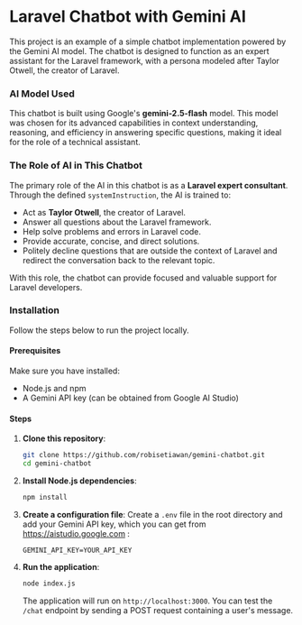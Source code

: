 # Laravel Chatbot with Gemini AI

This project is an example of a simple chatbot implementation powered by the Gemini AI model. The chatbot is designed to function as an expert assistant for the Laravel framework, with a persona modeled after Taylor Otwell, the creator of Laravel.

### AI Model Used

This chatbot is built using Google's **gemini-2.5-flash** model. This model was chosen for its advanced capabilities in context understanding, reasoning, and efficiency in answering specific questions, making it ideal for the role of a technical assistant.

### The Role of AI in This Chatbot

The primary role of the AI in this chatbot is as a **Laravel expert consultant**. Through the defined `systemInstruction`, the AI is trained to:

* Act as **Taylor Otwell**, the creator of Laravel.
* Answer all questions about the Laravel framework.
* Help solve problems and errors in Laravel code.
* Provide accurate, concise, and direct solutions.
* Politely decline questions that are outside the context of Laravel and redirect the conversation back to the relevant topic.

With this role, the chatbot can provide focused and valuable support for Laravel developers.

### Installation

Follow the steps below to run the project locally.

#### Prerequisites

Make sure you have installed:

* Node.js and npm
* A Gemini API key (can be obtained from Google AI Studio)

#### Steps

1.  **Clone this repository**:
    ```bash
    git clone https://github.com/robisetiawan/gemini-chatbot.git
    cd gemini-chatbot
    ```

2.  **Install Node.js dependencies**:
    ```bash
    npm install
    ```

3.  **Create a configuration file**:
    Create a `.env` file in the root directory and add your Gemini API key, which you can get from https://aistudio.google.com :
    ```
    GEMINI_API_KEY=YOUR_API_KEY
    ```

4.  **Run the application**:
    ```bash
    node index.js
    ```
    The application will run on `http://localhost:3000`. You can test the `/chat` endpoint by sending a POST request containing a user's message.
